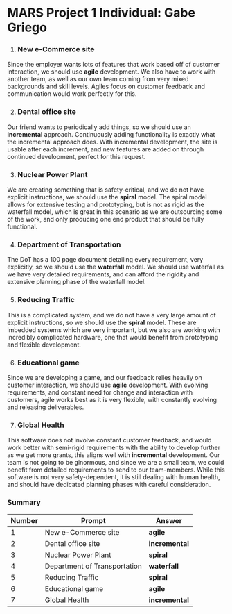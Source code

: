 # MARS Project 1 Individual: Gabe Griego
1. ### New e-Commerce site
Since the employer wants lots of features that work based off of customer interaction, we should use **agile** development. We also have to work with another team, as well as our own team coming from very mixed backgrounds and skill levels. Agiles focus on customer feedback and communication would work perfectly for this.

2. ### Dental office site
Our friend wants to periodically add things, so we should use an **incremental** approach. Continuously adding functionality is exactly what the incremental approach does. With incremental development, the site is usable after each increment, and new features are added on through continued development, perfect for this request.

3. ### Nuclear Power Plant
We are creating something that is safety-critical, and we do not have explicit instructions, we should use the **spiral** model. The spiral model allows for extensive testing and prototyping, but is not as rigid as the waterfall model, which is great in this scenario as we are outsourcing some of the work, and only producing one end product that should be fully functional.

4. ### Department of Transportation
The DoT has a 100 page document detailing every requirement, very explicitly, so we should use the **waterfall** model. We should use waterfall as we have very detailed requirements, and can afford the rigidity and extensive planning phase of the waterfall model. 

5. ### Reducing Traffic
This is a complicated system, and we do not have a very large amount of explicit instructions, so we should use the **spiral** model. These are imbedded systems which are very important, but we also are working with incredibly complicated hardware, one that would benefit from prototyping and flexible development.

6. ### Educational game
Since we are developing a game, and our feedback relies heavily on customer interaction, we should use **agile** development. With evolving requirements, and constant need for change and interaction with customers, agile works best as it is very flexible, with constantly evolving and releasing deliverables.

7. ### Global Health
This software does not involve constant customer feedback, and would work better with semi-rigid requirements with the ability to develop further as we get more grants, this aligns well with **incremental** development. Our team is not going to be ginormous, and since we are a small team, we could benefit from detailed requirements to send to our team-members. While this software is not very safety-dependent, it is still dealing with human health, and should have dedicated planning phases with careful consideration.

### Summary

|Number|Prompt|Answer|
|-------------|-------------|-------------|
|1|New e-Commerce site|**agile** |
|2|Dental office site|**incremental**|
|3|Nuclear Power Plant|**spiral**|
|4|Department of Transportation|**waterfall**|
|5|Reducing Traffic|**spiral**
|6|Educational game|**agile**|
|7|Global Health|**incremental**|